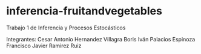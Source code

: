 # inferencia-fruitandvegetables
Trabajo 1 de Inferencia y Procesos Estocásticos 

Integrantes: 
Cesar Antonio Hernandez Villagra
Boris Iván Palacios Espinoza
Francisco Javier Ramirez Ruiz 
